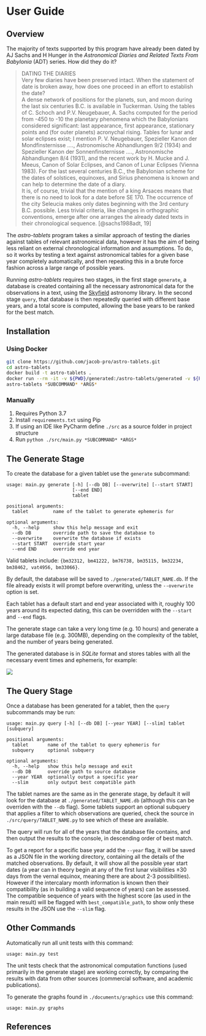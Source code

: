 # User Guide

## Overview

The majority of texts supported by this program have already been dated by AJ Sachs and H Hunger in the
*Astronomical Diaries and Related Texts From Babylonia* (ADT) series. How did they do it?

> DATING THE DIARIES <br />
  Very few diaries have been preserved intact. When the statement of date is broken
  away, how does one proceed in an effort to establish the date?  <br />
  A dense network of positions for the planets, sun, and moon during the last six
  centuries B.C. is available in Tuckerman. Using the tables of C. Schoch and P.V.
  Neugebauer, A. Sachs computed for the period from -450 to -10 the planetary phenomena
  which the Babylonians considered significant: last appearance, first appearance,
  stationary points and (for outer planets) acronychal rising. Tables for lunar and solar
  eclipses exist; I mention P. V. Neugebauer, Spezieller Kanon der Mondfinsternisse ....,
  Astronomische Abhandlungen 9/2 (1934) and Spezieller Kanon der Sonnenfinsternisse
  ...., Astronomische Abhandlungen 8/4 (1931), and the recent work by H. Mucke and J.
  Meeus, Canon of Solar Eclipses, and Canon of Lunar Eclipses (Vienna 1983). For the last
  several centuries B.C., the Babylonian scheme for the dates of solstices, equinoxes, and
  Sirius phenomena is known and can help to determine the date of a diary. <br />
  It is, of course, trivial that the mention of a king Arsaces means that there is no need
  to look for a date before SE 170. The occurrence of the city Seleucia makes only dates
  beginning with the 3rd century B.C. possible. Less trivial criteria, like changes in orthographic
  conventions, emerge after one arranges the already dated texts in their chronological
  sequence. [@sachs1988adt, 19]

The *astro-tablets* program takes a similar approach of testing the diaries against tables of relevant
astronomical data, however it has the aim of being less reliant on
external chronological information and assumptions. 
To do, so it works by testing a text against astronomical tables for a given base year completely automatically,
and then repeating this in a brute force fashion across a large range of possible years.

Running *astro-tablets* requires two stages, in the first stage `generate`, a database is created containing
all the necessary astronomical data for the observations in a text, 
using the [Skyfield](https://rhodesmill.org/skyfield/) astronomy library.
In the second stage `query`, that database is then repeatedly queried with different base years,
and a total score is computed, allowing the base years to be ranked for the best match.

## Installation

### Using Docker

```bash
git clone https://github.com/jacob-pro/astro-tablets.git
cd astro-tablets
docker build -t astro-tablets .
docker run --rm -it -v ${PWD}/generated:/astro-tablets/generated -v ${PWD}/skyfield-data:/astro-tablets/skyfield-data \
astro-tablets *SUBCOMMAND* *ARGS*
```

### Manually

1. Requires Python 3.7
2. Install `requirements.txt` using Pip
3. If using an IDE like PyCharm define `./src` as a source folder in project structure
4. Run `python ./src/main.py *SUBCOMMAND* *ARGS*`

## The Generate Stage

To create the database for a given tablet use the `generate` subcommand:

```
usage: main.py generate [-h] [--db DB] [--overwrite] [--start START]
                        [--end END]
                        tablet

positional arguments:
  tablet         name of the tablet to generate ephemeris for

optional arguments:
  -h, --help     show this help message and exit
  --db DB        override path to save the database to
  --overwrite    overwrite the database if exists
  --start START  override start year
  --end END      override end year
```

Valid tablets include: `{bm32312, bm41222, bm76738, bm35115, bm32234, bm38462, vat4956, bm33066}`.

By default, the database will be saved to `./generated/TABLET_NAME.db`. If the file already exists
it will prompt before overwriting, unless the `--overwrite` option is set.

Each tablet has a default start and end year associated with it, roughly 100 years around its expected
dating, this can be overridden with the `--start` and `--end` flags.

The generate stage can take a very long time (e.g. 10 hours) and generate a large database file (e.g. 300MB),
depending on the complexity of the tablet, and the number of years being generated.

The generated database is in *SQLite* format and stores tables with all the necessary event times and ephemeris,
for example:

![](img/events_table_example.png)

## The Query Stage

Once a database has been generated for a tablet, then the `query` subcommands may be run:

```
usage: main.py query [-h] [--db DB] [--year YEAR] [--slim] tablet [subquery]

positional arguments:
  tablet       name of the tablet to query ephemeris for
  subquery     optional subquery

optional arguments:
  -h, --help   show this help message and exit
  --db DB      override path to source database
  --year YEAR  optionally output a specific year
  --slim       only output best compatible path
```

The tablet names are the same as in the generate stage, by default it will look for the database at
`./generated/TABLET_NAME.db` (although this can be overriden with the `--db` flag).
Some tablets support an optional subquery that applies a filter to which observations are queried, 
check the source in `./src/query/TABLET_NAME.py` to see which of these are available.

The query will run for all of the years that the database file contains, and then output the results to
the console, in descending order of best match.

To get a report for a specific base year add the `--year` flag, it will be saved as a JSON file
in the working directory, containing all the details of the matched observations. By default, it will show
all the possible year start dates (a year can in theory begin at any of the first lunar visibilities ±30 days 
from the vernal equinox, meaning there are about 2-3 possibilities). However if the intercalary month information
is known then their compatibility (as in building a valid sequence of years) can be assessed.
The compatible sequence of years with the highest score (as used in the main result) will be flagged with 
`best_compatible_path`, to show only these results in the JSON use the `--slim` flag. 

## Other Commands

Automatically run all unit tests with this command:

```
usage: main.py test
```

The unit tests check that the astronomical computation functions (used primarily in the generate stage)
are working correctly, by comparing the results with data from other sources (commercial software, 
and academic publications).

To generate the graphs found in `./documents/graphics` use this command:

```
usage: main.py graphs
```

## References
